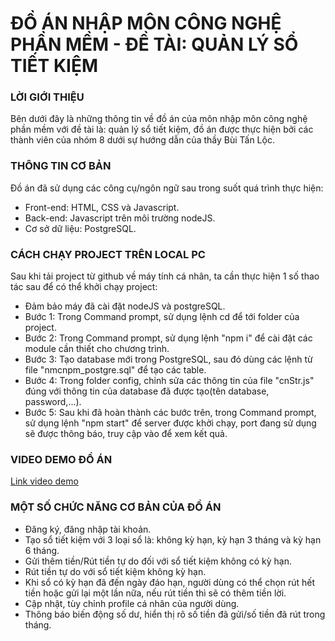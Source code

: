 
# ĐỒ ÁN NHẬP MÔN CÔNG NGHỆ PHẦN MỀM - ĐỀ TÀI: QUẢN LÝ SỔ TIẾT KIỆM

### LỜI GIỚI THIỆU
Bên dưới đây là những thông tin về đồ án của môn nhập môn công nghệ phần mềm với đề tài là: quản lý sổ tiết kiệm, đồ án được thực hiện bởi các thành viên của nhóm 8 dưới sự hướng dẫn của thầy Bùi Tấn Lộc.

### THÔNG TIN CƠ BẢN
Đồ án đã sử dụng các công cụ/ngôn ngữ sau trong suốt quá trình thực hiện:
* Front-end: HTML, CSS và Javascript.
* Back-end: Javascript trên môi trường nodeJS.
* Cơ sở dữ liệu: PostgreSQL.

### CÁCH CHẠY PROJECT TRÊN LOCAL PC
Sau khi tải project từ github về máy tính cá nhân, ta cần thực hiện 1 số thao tác sau để có thể khởi chạy project:
* Đảm bảo máy đã cài đặt nodeJS và postgreSQL.
* Bước 1: Trong Command prompt, sử dụng lệnh cd để tới folder của project.
* Bước 2: Trong Command prompt, sử dụng lệnh "npm i" để cài đặt các module cần thiết cho chương trình.
* Bước 3: Tạo database mới trong PostgreSQL, sau đó dùng các lệnh từ file "nmcnpm_postgre.sql" để tạo các table.
* Bước 4: Trong folder config, chỉnh sửa các thông tin của file "cnStr.js" đúng với thông tin của database đã được tạo(tên database, password,...).
* Bước 5: Sau khi đã hoàn thành các bước trên, trong Command prompt, sử dụng lệnh "npm start" để server được khởi chạy, port đang sử dụng sẽ được thông báo, truy cập vào để xem kết quả.

### VIDEO DEMO ĐỒ ÁN
[Link video demo](https://youtu.be/AUGFdoGetgI)

### MỘT SỐ CHỨC NĂNG CƠ BẢN CỦA ĐỒ ÁN
* Đăng ký, đăng nhập tài khoản.
* Tạo sổ tiết kiệm với 3 loại sổ là: không kỳ hạn, kỳ hạn 3 tháng và kỳ hạn 6 tháng.
* Gửi thêm tiền/Rút tiền tự do đối với sổ tiết kiệm không có kỳ hạn.
* Rút tiền tự do với sổ tiết kiệm không kỳ hạn.
* Khi sổ có kỳ hạn đã đến ngày đáo hạn, người dùng có thể chọn rút hết tiền hoặc gửi lại một lần nữa, nếu rút tiền thì sẽ có thêm tiền lời.
* Cập nhật, tùy chỉnh profile cá nhân của người dùng.
* Thông báo biến động số dư, hiển thị rõ số tiền đã gửi/số tiền đã rút trong tháng.
 